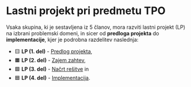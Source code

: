 # Lastni projekt pri predmetu TPO

Vsaka skupina, ki je sestavljena iz 5 članov, mora razviti lastni projekt (LP) na izbrani problemski domeni, in sicer od **predloga projekta** do **implementacije**, kjer je podrobna razdelitev naslednja:

* :yellow_square: **LP (1. del)** - [Predlog projekta](docs/predlog-projekta),
* :orange_square: **LP (2. del)** - [Zajem zahtev](docs/zajem-zahtev),
* :green_square: **LP (3. del)** - [Načrt rešitve](docs/nacrt) in
* :blue_square: **LP (4. del)** - [Implementacija](src).
